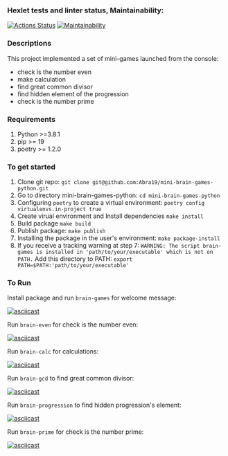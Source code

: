 ### Hexlet tests and linter status, Maintainability:
[![Actions Status](https://github.com/Abra19/python-project-49/actions/workflows/hexlet-check.yml/badge.svg)](https://github.com/Abra19/python-project-49/actions)
[![Maintainability](https://api.codeclimate.com/v1/badges/f9b2728037c913a8c25c/maintainability)](https://codeclimate.com/github/Abra19/python-project-49/maintainability)


### Descriptions
This project implemented a set of mini-games launched from the console:
  * check is the number even
  * make calculation
  * find great common divisor
  * find hidden element of the progression
  * check is the number prime
  
### Requirements
1. Python >=3.8.1
2. pip >= 19
3. poetry >= 1.2.0

### To get started
1. Clone git repo:
  `git clone git@github.com:Abra19/mini-brain-games-python.git`
2. Go to directory mini-brain-games-python:
  `cd mini-brain-games-python`
3.  Configuring `poetry` to create a virtual environment:
  `poetry config virtualenvs.in-project true`
4.  Create virual environment and Install dependencies
  `make install`
5. Build package
  `make build`
6. Publish package:
  `make publish`
7. Installing the package in the user's environment:
  `make package-install`
8. If you receive a tracking warning at step 7:
  `WARNING: The script brain-games is installed in 'path/to/your/executable' which is not on PATH.`
  Add this directory to PATH:
  `export PATH=$PATH:'path/to/your/executable'`

### To Run
Install package and run `brain-games` for welcome message:

[![asciicast](https://asciinema.org/a/4YrcE5Nbsc3i7gNtZzAlJ7YRZ.svg)](https://asciinema.org/a/4YrcE5Nbsc3i7gNtZzAlJ7YRZ)

Run `brain-even` for check is the number even:

[![asciicast](https://asciinema.org/a/UBf9qlfEAsyu7HymqeVDfIBp7.svg)](https://asciinema.org/a/UBf9qlfEAsyu7HymqeVDfIBp7)

Run `brain-calc` for calculations:

[![asciicast](https://asciinema.org/a/pKNBygPkjJcvsDwaWMu6CpRTI.svg)](https://asciinema.org/a/pKNBygPkjJcvsDwaWMu6CpRTI)

Run `brain-gcd` to find great common divisor:

[![asciicast](https://asciinema.org/a/8LPsUDcVlgkNjZhpQP36dnF3r.svg)](https://asciinema.org/a/8LPsUDcVlgkNjZhpQP36dnF3r)

Run `brain-progression` to find hidden progression's element:

[![asciicast](https://asciinema.org/a/5dE0giEiPky7linHbrJptGDER.svg)](https://asciinema.org/a/5dE0giEiPky7linHbrJptGDER)

Run `brain-prime` for check is the number prime:

[![asciicast](https://asciinema.org/a/e5TMRm4iDH6ro01CbjDrINfnF.svg)](https://asciinema.org/a/e5TMRm4iDH6ro01CbjDrINfnF)
